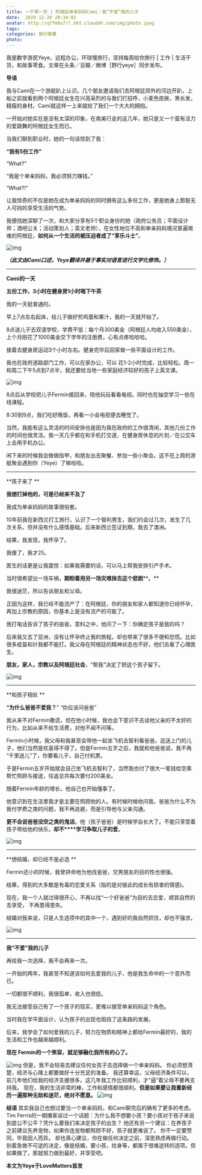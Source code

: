 ```yaml
---
title: 一千零一页 | 阿根廷单亲妈妈Cami：我“不爱”我的儿子
date:  2019-12-20 20:34:01
avatar: http://q7fm0u7rl.bkt.clouddn.com/img/photo.jpeg
tags: 
categories: 旅行故事
photo: 
---
```


我是数字游民Yeye，远程办公，环球慢旅行，坚持每周给你旅行 | 工作 | 生活干货，和故事零食。文章在头条／豆瓣／微博［野行yeye］同步发布。





**导语** 

我与Cami在一个游艇趴上认识。几个朋友邀请我们去阿根廷郊外的河边开趴，上船之前就看到两个阿根廷女生在兴高采烈的与我们打招呼，小麦色皮肤，黑长发，精瘦的身材。Cami就这样一上来就给了我们一个大大的拥抱。



一开始对她实在是没有太深的印象，在南美行走的这几年，她只是又一个蛮有活力的爱跳舞的阿根廷女生而已。

 

当我们聊到职业时，她的一句话惊到了我：

**“我有5份工作”**

“What?”

“我是个单亲妈妈，我必须努力赚钱。”

“What?!”

 

让我惊奇的不仅是她在成为单亲妈妈的同时拥有这么多份工作，更是她身上那股无人可挡的享受生活的气势。



我便找她深聊了一次，和大家分享有5个职业身份的她（政府公务员；平面设计师；酒吧公关；活动策划人；英文老师），在女性地位不高和单亲妈妈境况普遍艰难的阿根廷，**如何从一个生活的被压迫者成了“享乐斗士”**。

 

![img](http://q7fm0u7rl.bkt.clouddn.com//img640-20200406232425177.jpeg)

***（此文由Cami口述，Yeye翻译并基于事实对语言进行文学化修饰。）***







------



**Cami的一天**



**五份工作，3小时在健身房1小时喝下午茶**

 

我的一天挺普通的。

 

早上7点左右起床，给儿子做好煎鸡蛋和果汁，我的一天就开始了。

 

8点送儿子去双语学校，学费不低：每个月300美金（阿根廷人均收入550美金），上个月刚花了1000美金交下学年的注册费，心有点疼哈哈哈。

 

接着去健身房运动3个小时左右。健身完毕后回家做一些平面设计的工作。



我也在政府道路部门工作，可以在家办公，可以 花1-2小时完成，比较轻松。周一和周二下午5点到7点半，我还要给当地一些家庭经济较好的孩子上英文课。

 

![img](http://q7fm0u7rl.bkt.clouddn.com//img640-20200406232429742.jpeg)



8点后从学校把儿子Fermín接回来，陪他玩玩看看电视。同时也在抽空学习一些在线课程。



8:30到9点，我们吃好晚饭，再看一小会电视便去睡觉了。

 

当然，我能有这么灵活的时间安排也是因为我在政府的工作很清闲，其他几份工作的时间也很灵活。我一天几乎都在和手机打交道，在健身房休息的片刻／在公交车上会用手机办公。

 

闲下来的时候我会做做指甲，和朋友出去聚餐、参加一些小聚会。这不在上周的游艇聚会遇到你（Yeye）了嘛哈哈。

 

------





**孩子来了
**



**我想打掉他的，可是已经来不及了**



我成为单亲妈妈的故事很俗套。

 

10年前我在新西兰打工旅行，认识了一个智利男生，我们约会过几次，发生了几次关系，但并没有什么感情基础。后来新西兰签证到期，我去了澳洲。

 

结果，我发现，我怀孕了。

 

我傻了，我才25。

 

医生的话更是让我震惊：如果我需要的话，可以马上帮我安排引产手术。

 

当时很希望出一场车祸，**期盼着用****另一场灾难****抹去这个悲剧****。**

 

我很迷茫，所以告诉朋友和父母。

 

正因为这样，我已经不能流产了：在阿根廷，你的朋友和家人都知道你已经怀孕，再加上宗教的原因，你基本上是没有流产的可能了。

 

我打电话告诉了孩子的爸爸，意料之中，他问了一下：你确定孩子是我的吗？

 

后来我又去了亚洲，没有让怀孕终止我的旅程。却也带来了很多不便和恐慌。比如很多疫苗和针我都不能打。我父母在阿根廷的精神状态也不好，他们去看了心理医生。

 

**朋友，家人，宗教以及阿根廷社会**，“帮我”决定了把这个孩子留下。



![img](http://q7fm0u7rl.bkt.clouddn.com//img640-20200406232436517.jpeg)

 



------





**和孩子相处
**



**“为什么爸爸不爱我？**” “你应该问爸爸”

 

我从来不对Fermín撒谎，但在他小时候，我也会下意识不去谈他父亲的不太好的行为，比如从来不给生活费，对他不闻不问等。

 

 Fermín小时候，我父母和我甚至会带他一起坐飞机去智利看爸爸。这送上门的儿子，他们当然是欢喜得不得了。但是Fermín五岁之后，我就和他爸爸说，我不再 “千里送儿”了，你要看儿子，自己付机票。

 

于是Fermín五岁开始就会自己坐飞机去智利了，当然我也付了很大一笔钱给空乘帮忙照顾与接送，往返总共每次要付200美金。

 

随着Fermín年龄的增长，他自己也开始懂事了。



他意识到在生活里我才是主要在照顾他的人。有时候时候他问我，爸爸为什么不为我付学费之类的问题，我不再逃避，而是引导他与父亲沟通。

 

**更不会说爸爸没空之类的鬼话**。他（孩子爸爸）是时候学会长大了。不能只享受着孩子带给他的快乐，**却不****学习争取儿子的爱**。



![img](http://q7fm0u7rl.bkt.clouddn.com//img640-20200406232449365.jpeg)

 



------





**想结婚，却已经不是必选
**

 

Fermín还小的时候，我曾拼命地为他找爸爸，交男朋友的目的性也很强。

 

结果，得到的大多数是有毒的恋爱关系（指的是对彼此的成长有损害的情感)。

 

现在，我一个人就过得很开心，不再以找“一个好爸爸”为目的去恋爱，顺其自然的去享受， 不再患得患失。

 

结婚对我来说，只是人生选项中的其中一个，遇到好的我自然抓住，却也不强求。

 

![img](http://q7fm0u7rl.bkt.clouddn.com//img640-20200406232508848.jpeg) 



------





**我“不爱”我的儿子**

 

再给我一次选择，我不会再来一次。

 

一开始的两年，我甚至不知道该如何去爱我的儿子，他是我生命中的一个意外而已。

 

一切都很不顺利，我很孤单，收入也很低。

 

我无法接受自己有了一个孩子的现实，更难以接受单亲妈妈这个角色。

当时我在学平面设计，认为孩子的出现也阻挡了这条路的发展。

 

后来，我学会了如何爱我的儿子，努力在物质和精神上都给Fermín最好的，我的生活和工作也越来越顺利。

 

**现在 Fermín的一个笑容，就足够融化我所有的心了。**

 ![img](http://q7fm0u7rl.bkt.clouddn.com//img640-20200406232517956.jpeg)
但是，我不会轻易去建议任何女孩子去选择做一个单亲妈妈。 你必须想清楚，经济与心理上都要做好十分充足的准备。 我还算幸运，父母经济条件可以，前几年他们给我的经济支援很多。这几年我工作比较顺利，才“逼”着父母不要再支持我。 现在，我的生活非常的棒，工作和感情都很顺利。**但是如果要让我重新经历一遍那种无助和迷茫，绝对不愿意。** ![img](http://q7fm0u7rl.bkt.clouddn.com//img640-20200406232524476.jpeg) 



**结语** 其实我自己也想过要当一个单亲妈妈，和Cami聊完后的确有了更多的考虑。 Tim Ferris的一期播客谈过一个话题：为什么我不想要小孩？要小孩对于孩子来说到底公不公平？凭什么要我们来决定孩子的出生？ 他还有另一个建议：在养孩子之前建议先养宠物，如果你连宠物都照顾不好，孩子就更难说了。 你不一定要赞同，毕竟因人而异。 却也真心建议，你在做任何决定之前，深思熟虑再做行动。
别着急做不可逆的决定，像是结婚，要小孩，纹身等，都属于很难逆转的选项。但如果做了，那就努力做到最好，并享受吧。






**本文为Yeye于LoveMatters首发**